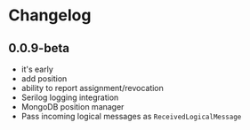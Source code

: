 # Changelog

## 0.0.9-beta
* it's early
* add position
* ability to report assignment/revocation
* Serilog logging integration
* MongoDB position manager
* Pass incoming logical messages as `ReceivedLogicalMessage`